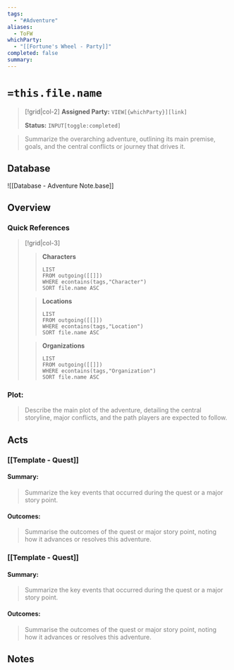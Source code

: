 ```yaml
---
tags:
  - "#Adventure"
aliases:
  - ToFW
whichParty:
  - "[[Fortune's Wheel - Party]]"
completed: false
summary:
---
```


# `=this.file.name`

> [!grid|col-2]
> **Assigned Party:**  `VIEW[{whichParty}][link]`
>
> **Status:**  `INPUT[toggle:completed]`

> <font color="#7f7f7f">Summarize the overarching adventure, outlining its main premise, goals, and the central conflicts or journey that drives it.</font>

## Database

![[Database - Adventure Note.base]]

## Overview

### Quick References

> [!grid|col-3]
>> **Characters**
>> ```dataview
>> LIST
>> FROM outgoing([[]])
>> WHERE econtains(tags,"Character")
>> SORT file.name ASC
>> ```
> 
>> **Locations**
>> ```dataview
>> LIST
>> FROM outgoing([[]])
>> WHERE econtains(tags,"Location")
>> SORT file.name ASC
>> ```
> 
>> **Organizations**
>> ```dataview
>> LIST
>> FROM outgoing([[]])
>> WHERE econtains(tags,"Organization")
>> SORT file.name ASC
>> ```

### Plot:

> <font color="#7f7f7f">Describe the main plot of the adventure, detailing the central storyline, major conflicts, and the path players are expected to follow.</font>

## Acts

### [[Template - Quest]]
#### Summary:

> <font color="#7f7f7f">Summarize the key events that occurred during the quest or a major story point.</font>

#### Outcomes:

> <font color="#7f7f7f">Summarise the outcomes of the quest or major story point, noting how it advances or resolves this adventure.</font>

### [[Template - Quest]]
#### Summary:

> <font color="#7f7f7f">Summarize the key events that occurred during the quest or a major story point.</font>

#### Outcomes:

> <font color="#7f7f7f">Summarise the outcomes of the quest or major story point, noting how it advances or resolves this adventure.</font>

## Notes